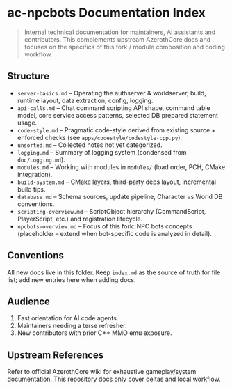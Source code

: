 # ac-npcbots Documentation Index

> Internal technical documentation for maintainers, AI assistants and contributors. This complements upstream AzerothCore docs and focuses on the specifics of this fork / module composition and coding workflow.

## Structure

- `server-basics.md` – Operating the authserver & worldserver, build, runtime layout, data extraction, config, logging.
- `api-calls.md` – Chat command scripting API shape, command table model, core service access patterns, selected DB prepared statement usage.
- `code-style.md` – Pragmatic code-style derived from existing source + enforced checks (see `apps/codestyle/codestyle-cpp.py`).
- `unsorted.md` – Collected notes not yet categorized.
- `logging.md` – Summary of logging system (condensed from `doc/Logging.md`).
- `modules.md` – Working with modules in `modules/` (load order, PCH, CMake integration).
- `build-system.md` – CMake layers, third-party deps layout, incremental build tips.
- `database.md` – Schema sources, update pipeline, Character vs World DB conventions.
- `scripting-overview.md` – ScriptObject hierarchy (CommandScript, PlayerScript, etc.) and registration lifecycle.
- `npcbots-overview.md` – Focus of this fork: NPC bots concepts (placeholder – extend when bot-specific code is analyzed in detail).

## Conventions

All new docs live in this folder. Keep `index.md` as the source of truth for file list; add new entries here when adding docs.

## Audience

1. Fast orientation for AI code agents.
2. Maintainers needing a terse refresher.
3. New contributors with prior C++ MMO emu exposure.

## Upstream References

Refer to official AzerothCore wiki for exhaustive gameplay/system documentation. This repository docs only cover deltas and local workflow.
